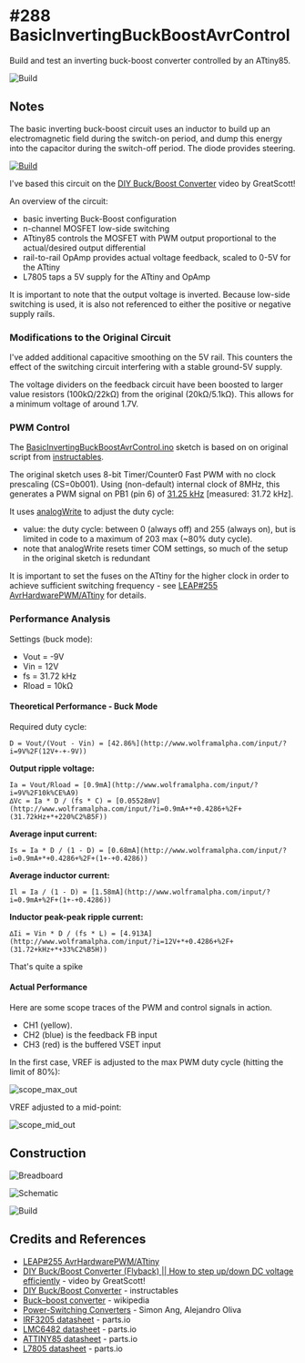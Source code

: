 # #288 BasicInvertingBuckBoostAvrControl

Build and test an inverting buck-boost converter controlled by an ATtiny85.

![Build](./assets/BasicInvertingBuckBoostAvrControl_build.jpg?raw=true)

## Notes

The basic inverting buck-boost circuit uses an inductor to build up an electromagnetic field during the switch-on period,
and dump this energy into the capacitor during the switch-off period. The diode provides steering.

[![Build](https://upload.wikimedia.org/wikipedia/commons/e/e6/Buckboost_conventions.svg)](https://en.wikipedia.org/wiki/Buck%E2%80%93boost_converter)

I've based this circuit on the [DIY Buck/Boost Converter](https://www.youtube.com/watch?v=ZiD_X-uo_TQ) video by GreatScott!

An overview of the circuit:

* basic inverting Buck-Boost configuration
* n-channel MOSFET low-side switching
* ATtiny85 controls the MOSFET with PWM output proportional to the actual/desired output differential
* rail-to-rail OpAmp provides actual voltage feedback, scaled to 0-5V for the ATtiny
* L7805 taps a 5V supply for the ATtiny and OpAmp

It is important to note that the output voltage is inverted.
Because low-side switching is used, it is also not referenced to either the positive or negative supply rails.

### Modifications to the Original Circuit

I've added additional capacitive smoothing on the 5V rail.
This counters the effect of the switching circuit interfering with a stable ground-5V supply.

The voltage dividers on the feedback circuit have been boosted to larger value resistors (100kΩ/22kΩ) from the original (20kΩ/5.1kΩ).
This allows for a minimum voltage of around 1.7V.

### PWM Control

The [BasicInvertingBuckBoostAvrControl.ino](./BasicInvertingBuckBoostAvrControl.ino) sketch
is based on on original script from [instructables](http://www.instructables.com/id/DIY-BuckBoost-Converter-Flyback/?ALLSTEPS).

The original sketch uses 8-bit Timer/Counter0 Fast PWM with no clock prescaling (CS=0b001).
Using (non-default) internal clock of 8MHz, this generates a PWM signal on PB1 (pin 6) of
[31.25 kHz](http://www.wolframalpha.com/input/?i=8MHz%2F1%2F256) [measured: 31.72 kHz].

It uses [analogWrite](https://www.arduino.cc/en/Reference/analogWrite) to adjust the duty cycle:

* value: the duty cycle: between 0 (always off) and 255 (always on), but is limited in code to a maximum of 203 max (~80% duty cycle).
* note that analogWrite resets timer COM settings, so much of the setup in the original sketch is redundant

It is important to set the fuses on the ATtiny for the higher clock in order to achieve
sufficient switching frequency - see [LEAP#255 AvrHardwarePWM/ATtiny](../AvrHardwarePWM/ATtiny) for details.

### Performance Analysis

Settings (buck mode):

* Vout = -9V
* Vin = 12V
* fs = 31.72 kHz
* Rload = 10kΩ

#### Theoretical Performance - Buck Mode

Required duty cycle:
```
D = Vout/(Vout - Vin) = [42.86%](http://www.wolframalpha.com/input/?i=9V%2F(12V+-+-9V))
```

**Output ripple voltage:**
```
Ia = Vout/Rload = [0.9mA](http://www.wolframalpha.com/input/?i=9V%2F10k%CE%A9)
∆Vc = Ia * D / (fs * C) = [0.05528mV](http://www.wolframalpha.com/input/?i=0.9mA+*+0.4286+%2F+(31.72kHz+*+220%C2%B5F))
```

**Average input current:**
```
Is = Ia * D / (1 - D) = [0.68mA](http://www.wolframalpha.com/input/?i=0.9mA+*+0.4286+%2F+(1+-+0.4286))
```

**Average inductor current:**
```
Il = Ia / (1 - D) = [1.58mA](http://www.wolframalpha.com/input/?i=0.9mA+%2F+(1+-+0.4286))
```

**Inductor peak-peak ripple current:**
```
∆Ii = Vin * D / (fs * L) = [4.913A](http://www.wolframalpha.com/input/?i=12V+*+0.4286+%2F+(31.72+kHz+*+33%C2%B5H))
```
That's quite a spike

#### Actual Performance

Here are some scope traces of the PWM and control signals in action.
* CH1 (yellow).
* CH2 (blue) is the feedback FB input
* CH3 (red) is the buffered VSET input

In the first case, VREF is adjusted to the max PWM duty cycle (hitting the limit of 80%):

![scope_max_out](./assets/scope_max_out.gif?raw=true)

VREF adjusted to a mid-point:

![scope_mid_out](./assets/scope_mid_out.gif?raw=true)


## Construction

![Breadboard](./assets/BasicInvertingBuckBoostAvrControl_bb.jpg?raw=true)

![Schematic](./assets/BasicInvertingBuckBoostAvrControl_schematic.jpg?raw=true)

![Build](./assets/BasicInvertingBuckBoostAvrControl_build.jpg?raw=true)

## Credits and References
* [LEAP#255 AvrHardwarePWM/ATtiny](../AvrHardwarePWM/ATtiny)
* [DIY Buck/Boost Converter (Flyback) || How to step up/down DC voltage efficiently](https://www.youtube.com/watch?v=ZiD_X-uo_TQ) - video by GreatScott!
* [DIY Buck/Boost Converter](http://www.instructables.com/id/DIY-BuckBoost-Converter-Flyback/?ALLSTEPS) - instructables
* [Buck–boost converter](https://en.wikipedia.org/wiki/Buck%E2%80%93boost_converter) - wikipedia
* [Power-Switching Converters](https://www.goodreads.com/book/show/1908950.Power_Switching_Converters) - Simon Ang, Alejandro Oliva
* [IRF3205 datasheet](http://parts.io/detail/215337130/IRF3205PBF) - parts.io
* [LMC6482 datasheet](http://parts.io/detail/11889183/LMC6482AIMX%2FNOPB) - parts.io
* [ATTINY85 datasheet](http://parts.io/detail/1452093/ATTINY85-20PU) - parts.io
* [L7805 datasheet](http://parts.io/detail/6811412/L7805) - parts.io
